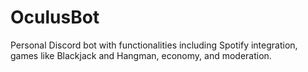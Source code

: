 # OculusBot

Personal Discord bot with functionalities including Spotify integration, games like Blackjack and Hangman, economy, and moderation.
